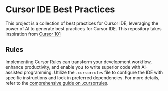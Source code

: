 # Cursor IDE Best Practices

This project is a collection of best practices for Cursor IDE, leveraging the power of AI to generate best practices for Cursor IDE.
This repository takes inspiration from [Cursor 101](https://cursor101.com/)

## Rules

Implementing Cursor Rules can transform your development workflow, enhance productivity, and enable you to write superior code with AI-assisted programming. Utilize the `.cursorrules` file to configure the IDE with specific instructions and lock in preferred dependencies. For more details, refer to the [comprehensive guide on .cursorrules](./cursor-rules/rules.md).
